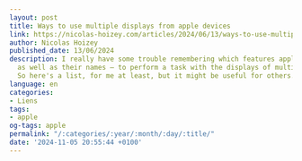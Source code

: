 ```yaml
---
layout: post
title: Ways to use multiple displays from apple devices
link: https://nicolas-hoizey.com/articles/2024/06/13/ways-to-use-multiple-displays-from-apple-devices/
author: Nicolas Hoizey
published_date: 13/06/2024
description: I really have some trouble remembering which features apple provide —
  as well as their names — to perform a task with the displays of multiple apple devices.
  So here's a list, for me at least, but it might be useful for others.
language: en
categories:
- Liens
tags:
- apple
og-tags: apple
permalink: "/:categories/:year/:month/:day/:title/"
date: '2024-11-05 20:55:44 +0100'
---
```

